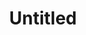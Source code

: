 ---
pid: llb45
title: Untitled
location_transcription: 
coordinates: "[-75.193744908307, 39.980869012699]"
zipcode: 
gen_neighborhood: 
neighborhood: 
outside_phl: 
age: 
age_range: 
instagram: 
image_file_name: llb_45.jpg
proposal_transcription: a quiet place - a place to prompt Philadelphians to sit in
  silence alone together, either for reflection, drawing, writing, reading, moving,
  etc. Social connection may be built outside or inside the space, but it's important
  that the place itself remain in silence. Not sure what it would look like.
topic: 
topic_summary: 
type: 
keywords_other: 
credit: 
image_labels: 
twitter: 
facebook: 
permalink: "/monuments/llb45/"
layout: item-page
---